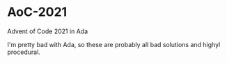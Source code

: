 # AoC-2021

Advent of Code 2021 in Ada

I'm pretty bad with Ada, so these are probably all bad solutions and highyl procedural.
